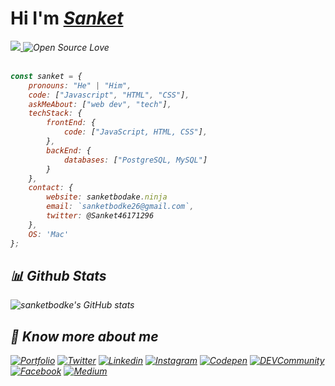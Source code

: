 <h1>Hi I'm <i><a href="https://github.com/sanketbodke" rel="nofollow">Sanket<i></a></h1>

<a href="https://github.com/Meghna-DAS/github-profile-views-counter">
    <img src="https://komarev.com/ghpvc/?username=sanketbodke">
</a>
<img src="https://camo.githubusercontent.com/ebb72777ae5276b4e841371e0819913f9d0b6dc194f0c1cf7f852c19f3cbc254/68747470733a2f2f6261646765732e66726170736f66742e636f6d2f6f732f76312f6f70656e2d736f757263652e7376673f763d313032" alt="Open Source Love" data-canonical-src="https://badges.frapsoft.com/os/v1/open-source.svg?v=102" style="max-width: 100%;">

<br>
<br>

```javascript
const sanket = {
    pronouns: "He" | "Him",
    code: ["Javascript", "HTML", "CSS"],
    askMeAbout: ["web dev", "tech"],
    techStack: {
        frontEnd: {
            code: ["JavaScript, HTML, CSS"],
        },
        backEnd: {
            databases: ["PostgreSQL, MySQL"]
        }
    },
    contact: {
        website: sanketbodake.ninja
        email: `sanketbodke26@gmail.com`,
        twitter: @Sanket46171296
    },
    OS: 'Mac'
};
```

## 📊 Github Stats

 ![sanketbodke's GitHub stats](https://github-readme-stats.vercel.app/api?username=sanketbodke&show_icons=true&theme=ocean_dark)
## 🔗 Know more about me 

[![Portfolio](https://img.shields.io/badge/-Portfolio-black?style=for-the-badge&logo=google-chrome&logoColor=white)](https://sanketbodake.netlify.app//)
[![Twitter](https://img.shields.io/badge/-twitter-black?style=for-the-badge&logo=twitter)](https://twitter.com/Sanket46171296)
[![Linkedin](https://img.shields.io/badge/-linkedin-black?style=for-the-badge&logo=Linkedin)](https://www.linkedin.com/in/sanket-bodake-995b5b205/)
[![Instagram](https://img.shields.io/badge/-Instagram-black?style=for-the-badge&logo=instagram)](https://www.instagram.com/code.sanket/)
[![Codepen](https://img.shields.io/badge/-codepen-black?style=for-the-badge&logo=Codepen)](https://codepen.io/sanketbodke)
[![DEVCommunity](https://img.shields.io/badge/-DEVCommunity-black?style=for-the-badge&logo=dev.to)](https://dev.to/sanketbodake)
[![Facebook](https://img.shields.io/badge/-facebook-black?style=for-the-badge&logo=Facebook)](https://www.facebook.com/sanket.bodke.35/)
[![Medium](https://img.shields.io/badge/-medium-black?style=for-the-badge&logo=Medium)](https://medium.com/@sanketbodke26)